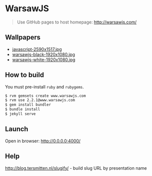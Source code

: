 # WarsawJS

> Use GitHub pages to host homepage: http://warsawjs.com/

## Wallpapers

* [javascript-2590x1517.jpg](http://warsawjs.com/wallpapers/javascript-2590x1517.jpg)
* [warsawjs-black-1920x1080.jpg](http://warsawjs.com/wallpapers/warsawjs-black-1920x1080.jpg)
* [warsawjs-white-1920x1080.jpg](http://warsawjs.com/wallpapers/warsawjs-white-1920x1080.jpg)

## How to build

You must pre-install `ruby` and `rubygems`.

```bash
$ rvm gemsets create www.warsawjs.com
$ rvm use 2.2.1@www.warsawjs.com
$ gem install bundler
$ bundle install
$ jekyll serve
```

## Launch

Open in browser: http://0.0.0.0:4000/

## Help

http://blog.tersmitten.nl/slugify/ - build slug URL by presentation name
